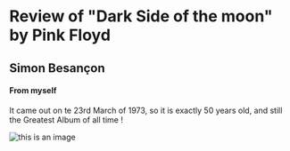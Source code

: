 # Review of "Dark Side of the moon" by Pink Floyd
## Simon Besançon
#### From myself

 It came out on te 23rd March of 1973, so it is exactly 50 years old, and still the Greatest Album of all time !

 ![this is an image](https://hifi-project.com/wp-content/uploads/2020/11/pink-floyd-the-dark-side-of-the-moon-vinyle.jpg)

